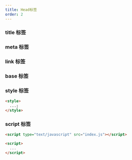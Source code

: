 ```yaml
---
title: Head标签
order: 2
---
```


<PageHeaderPro 
  title="head标签"  
  sub_title="一般定义页面的头部，描述页面的各种属性和信息，用于存放：title、meta、style、script、link、base" 
/>

### title 标签

<ComponentPro
  data="{
    component: 'CardPro',
    props: {
      data: [
        {desc: `定义文档的标题，显示在浏览器窗口的标题栏上`, example: `<title></title>`}
      ]
    }
  }"
/>

### meta 标签

<ComponentPro
  data="{
    component: 'CardPro',
    props: {
      data: [
        {desc: `网页编码`, example: `<meta charset='utf-8' />`},
        {desc: `网页关键字`, example: `<meta name='keywords' content='关键字1,关键字2' />`},
        {desc: `网页描述`, example: `<meta name='description' content='描述' />`},
        {desc: `优先使用webkit内核`, example: `<meta name='renderer' content='webkit' /> `},
        {desc: `视口设置`, example: `<meta name='viewport' content='width=device-width, user-scalable=no, initial-scale=1.0, maximum-scale=1.0, minimum-scale=1.0' />`},
        {desc: `重定向`, example: `<meta http-equiv='refresh' content='5; http://www.qq.com' />`},
        {desc: `优先使用edge渲染`, example: `<meta http-equiv='X-UA-Compatible' content='IE=edge,chrome=1' />`}
      ]
    }
  }"
/>

### link 标签

<ComponentPro
  data="{
    component: 'CardPro',
    props: {
      data: [
        {desc: `引入样式表`, example: `<link rel='stylesheet' href='index.css'>`}, 
        {desc: `引入小图标`, example: `<link rel='icon' href='1.ico'>`}
      ]
    }
  }"
/>


### base 标签

<ComponentPro
  data="{
    component: 'CardPro',
    props: {
      data: [
        {desc: '网页所有链接为_blank方式打开', example: `<base target='_blank' />`}
      ]
    }
  }"
/>

### style 标签

```html
<style>
  ...;
</style>
```

### script 标签

```html
<script type="text/javascript" src="index.js"></script>

<script>
  ...
</script>
```
